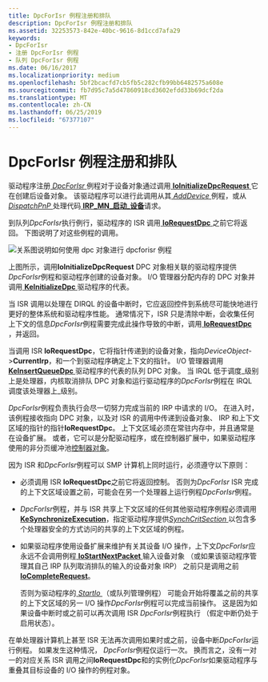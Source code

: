 ```yaml
---
title: DpcForIsr 例程注册和排队
description: DpcForIsr 例程注册和排队
ms.assetid: 32253573-842e-40bc-9616-8d1ccd7afa29
keywords:
- DpcForIsr
- 注册 DpcForIsr 例程
- 队列 DpcForIsr 例程
ms.date: 06/16/2017
ms.localizationpriority: medium
ms.openlocfilehash: 5bf2bcacfd7cb5fb5c282cfb99bb6482575a608e
ms.sourcegitcommit: fb7d95c7a5d47860918cd3602efdd33b69dcf2da
ms.translationtype: MT
ms.contentlocale: zh-CN
ms.lasthandoff: 06/25/2019
ms.locfileid: "67377107"
---
```

# <a name="registering-and-queuing-a-dpcforisr-routine"></a>DpcForIsr 例程注册和排队





驱动程序注册[ *DpcForIsr* ](https://docs.microsoft.com/windows-hardware/drivers/ddi/content/wdm/nc-wdm-io_dpc_routine)例程对于设备对象通过调用[ **IoInitializeDpcRequest** ](https://docs.microsoft.com/windows-hardware/drivers/ddi/content/wdm/nf-wdm-ioinitializedpcrequest)它在创建后设备对象。 该驱动程序可以进行此调用从其[ *AddDevice* ](https://docs.microsoft.com/windows-hardware/drivers/ddi/content/wdm/nc-wdm-driver_add_device)例程，或从[ *DispatchPnP* ](https://docs.microsoft.com/windows-hardware/drivers/ddi/content/wdm/nc-wdm-driver_dispatch)处理代码[ **IRP\_MN\_启动\_设备**](https://docs.microsoft.com/windows-hardware/drivers/kernel/irp-mn-start-device)请求。

到队列*DpcForIsr*执行例行，驱动程序的 ISR 调用[ **IoRequestDpc** ](https://docs.microsoft.com/windows-hardware/drivers/ddi/content/wdm/nf-wdm-iorequestdpc)之前它将返回。 下图说明了对这些例程的调用。

![关系图说明如何使用 dpc 对象进行 dpcforisr 例程](images/3dpcisr.png)

上图所示，调用**IoInitializeDpcRequest** DPC 对象相关联的驱动程序提供*DpcForIsr*例程和驱动程序创建的设备对象。 I/O 管理器分配内存的 DPC 对象并调用[ **KeInitializeDpc** ](https://docs.microsoft.com/windows-hardware/drivers/ddi/content/wdm/nf-wdm-keinitializedpc)驱动程序的代表。

当 ISR 调用以处理在 DIRQL 的设备中断时，它应返回控件到系统尽可能快地进行更好的整体系统和驱动程序性能。 通常情况下，ISR 只是清除中断，会收集任何上下文的信息*DpcForIsr*例程需要完成此操作导致的中断，调用[ **IoRequestDpc** ](https://docs.microsoft.com/windows-hardware/drivers/ddi/content/wdm/nf-wdm-iorequestdpc)，并返回。

当调用 ISR **IoRequestDpc**，它将指针传递到的设备对象，指向*DeviceObject*-&gt;**CurrentIrp**，和一个到驱动程序确定上下文的指针。 I/O 管理器调用[ **KeInsertQueueDpc** ](https://docs.microsoft.com/windows-hardware/drivers/ddi/content/wdm/nf-wdm-keinsertqueuedpc)驱动程序的代表的队列 DPC 对象。 当 IRQL 低于调度\_级别上是处理器，内核取消排队 DPC 对象和运行驱动程序的*DpcForIsr*例程在 IRQL 调度该处理器上\_级别。

*DpcForIsr*例程负责执行会尽一切努力完成当前的 IRP 中请求的 I/O。 在进入时，该例程接收指向 DPC 对象，以及对 ISR 的调用中传递到设备对象、 IRP 和上下文区域的指针的指针**IoRequestDpc**。 上下文区域必须在常驻内存中，并且通常是在设备扩展。 或者，它可以是分配驱动程序，或在控制器扩展中，如果驱动程序使用的非分页缓冲池[控制器对象](using-controller-objects.md)。

因为 ISR 和*DpcForIsr*例程可以 SMP 计算机上同时运行，必须遵守以下原则：

-   必须调用 ISR **IoRequestDpc**之前它将返回控制。 否则为*DpcForIsr* ISR 完成的上下文区域设置之前，可能会在另一个处理器上运行例程*DpcForIsr*例程。

-   *DpcForIsr*例程，并与 ISR 共享上下文区域的任何其他驱动程序例程必须调用[ **KeSynchronizeExecution**](https://docs.microsoft.com/windows-hardware/drivers/ddi/content/wdm/nf-wdm-kesynchronizeexecution)，指定驱动程序提供[*SynchCritSection* ](https://docs.microsoft.com/windows-hardware/drivers/ddi/content/wdm/nc-wdm-ksynchronize_routine)以包含多个处理器安全的方式访问的共享的上下文区域的例程。

-   如果驱动程序使用设备扩展来维护有关其设备 I/O 操作，上下文*DpcForIsr*应永远不会调用例程[ **IoStartNextPacket** ](https://docs.microsoft.com/windows-hardware/drivers/ddi/content/ntifs/nf-ntifs-iostartnextpacket)输入设备对象 （或如果该驱动程序管理其自己 IRP 队列取消排队的输入的设备对象 IRP） 之前只是调用之前[ **IoCompleteRequest**](https://docs.microsoft.com/windows-hardware/drivers/ddi/content/wdm/nf-wdm-iocompleterequest)。

    否则为驱动程序的[ *StartIo* ](https://docs.microsoft.com/windows-hardware/drivers/ddi/content/wdm/nc-wdm-driver_startio) （或队列管理例程） 可能会开始将覆盖之前的共享的上下文区域的另一 I/O 操作*DpcForIsr*例程可以完成当前操作。 这是因为如果设备中断时或之前可以再次调用 ISR *DpcForIsr*例程执行 （假定中断仍处于启用状态）。

在单处理器计算机上甚至 ISR 无法再次调用如果时或之前，设备中断*DpcForIsr*运行例程。 如果发生这种情况， *DpcForIsr*例程仅运行一次。 换而言之，没有一对一的对应关系 ISR 调用之间**IoRequestDpc**和的实例化*DpcForIsr*如果驱动程序与重叠其目标设备的 I/O 操作的例程对象。

 

 




